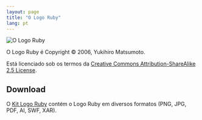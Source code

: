 ```yaml
---
layout: page
title: "O Logo Ruby"
lang: pt
---
```


![O Logo Ruby][logo]

O Logo Ruby é Copyright &copy; 2006, Yukihiro Matsumoto.

Está licenciado sob os termos da
[Creative Commons Attribution-ShareAlike 2.5 License][cc-by-sa].


## Download

O [Kit Logo Ruby][logo-kit] contém o Logo Ruby em diversos formatos
(PNG, JPG, PDF, AI, SWF, XAR).


[logo]: /images/header-ruby-logo.png
[logo-kit]: http://cache.ruby-lang.org/pub/misc/logo/ruby-logo-kit.zip
[cc-by-sa]: http://creativecommons.org/licenses/by-sa/2.5/
